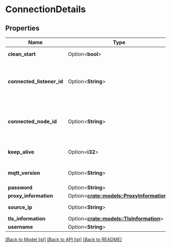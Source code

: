 # ConnectionDetails

## Properties

Name | Type | Description | Notes
------------ | ------------- | ------------- | -------------
**clean_start** | Option<**bool**> | Clean start flag | [optional]
**connected_listener_id** | Option<**String**> | Id of the HiveMQ listener the client is connected to | [optional]
**connected_node_id** | Option<**String**> | Id of the HiveMQ node the client is connected to | [optional]
**keep_alive** | Option<**i32**> | Connection Keep Alive in seconds | [optional]
**mqtt_version** | Option<**String**> | MQTT version of the client | [optional]
**password** | Option<**String**> | Password | [optional]
**proxy_information** | Option<[**crate::models::ProxyInformation**](ProxyInformation.md)> |  | [optional]
**source_ip** | Option<**String**> | The client's IP | [optional]
**tls_information** | Option<[**crate::models::TlsInformation**](TlsInformation.md)> |  | [optional]
**username** | Option<**String**> | Username | [optional]

[[Back to Model list]](../README.md#documentation-for-models) [[Back to API list]](../README.md#documentation-for-api-endpoints) [[Back to README]](../README.md)


